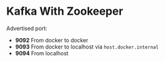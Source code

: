 # Kafka With Zookeeper

Advertised port:
- **9092** From docker to docker
- **9093** From docker to localhost via `host.docker.internal`
- **9094** From localhost
